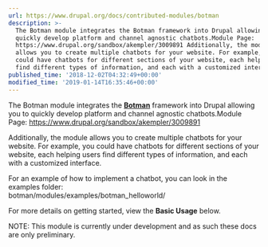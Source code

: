 ```yaml
---
url: https://www.drupal.org/docs/contributed-modules/botman
description: >-
  The Botman module integrates the Botman framework into Drupal allowing you to
  quickly develop platform and channel agnostic chatbots.Module Page:
  https://www.drupal.org/sandbox/akempler/3009891 Additionally, the module
  allows you to create multiple chatbots for your website. For example, you
  could have chatbots for different sections of your website, each helping users
  find different types of information, and each with a customized interface.
published_time: '2018-12-02T04:32:49+00:00'
modified_time: '2019-01-14T16:35:46+00:00'
---
```

The Botman module integrates the **[Botman](https://botman.io/ "Botman Website")** framework into Drupal allowing you to quickly develop platform and channel agnostic chatbots.Module Page: <https://www.drupal.org/sandbox/akempler/3009891>

Additionally, the module allows you to create multiple chatbots for your website. For example, you could have chatbots for different sections of your website, each helping users find different types of information, and each with a customized interface.

For an example of how to implement a chatbot, you can look in the examples folder:   
botman/modules/examples/botman\_helloworld/

For more details on getting started, view the **Basic Usage** below.

NOTE: This module is currently under development and as such these docs are only preliminary.